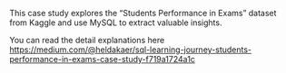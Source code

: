 This case study explores the “Students Performance in Exams” dataset from Kaggle and use MySQL to extract valuable insights.

You can read the detail explanations here https://medium.com/@heldakaer/sql-learning-journey-students-performance-in-exams-case-study-f719a1724a1c

